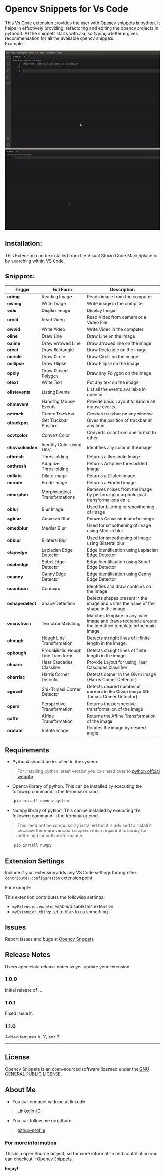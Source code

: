 # Opencv Snippets for Vs Code

This Vs Code extension provides the user with [Opencv](https://opencv.org/) snippets in python. It helps in effectively providing, refactoring and editing the opencv projects in python3. All the snippets starts with a **o**, so typing a letter **o** gives recommendation for all the available opencv snippets.<br />
Example - 

![example1](./static/corner.gif)<br />
![example2](./static/shape.gif)

## Installation:

This Extension can be installed from the Visual Studio Code Marketplace or by searching within VS Code.

## Snippets:

| **Trigger** | **Full Form** | **Description** |
| --- | --- | --- |
| **orimg** | Reading Image | Reads image from the computer |
| **owimg** | Write Image | Write image in the computer |
| **odis** | Display Image | Display Image |
| **orvid** | Read Video | Read Video from camera or a Video File |
| **owvid** | Write Video | Write Video in the computer |
| **oline** | Draw Line | Draw Line on the image |
| **oaline** | Draw Arrowed Line | Draw arrowed line on the image |
| **orect** | Draw Rectangle | Draw Rectangle on the image |
| **ocircle** | Draw Circle | Draw Circle on the image |
| **oellipse** | Draw Ellipse | Draw Ellipse on the image |
| **opoly** | Draw Closed Polygon | Draw any Polygon on the image |
| **otext** | Write Text | Put any text on the image |
| **olistevents** | Listing Events | List all the events available in opencv |
| **ohmevent** | Handling Mouse Events | Provide basic Layout to handle all mouse events |
| **octrack** | Create Trackbar | Creates trackbar on any window |
| **otrackpos** | Get Trackbar Position | Gives the position of trackbar at any time |
| **ocvtcolor** | Convert Color | Converts color from one format to other |
| **ohsvcoloriden** | Identify Color using HSV | Identifies any color in the image |
| **othresh** | Thresholding | Returns a threshold Image |
| **oathresh** | Adaptive Thresholding | Returns Adaptive thresholded Image |
| **odilate** | Dilate Image | Returns a Dilated image |
| **oerode** | Erode Image | Returns a Eroded image |
| **omorphex** | Morphological Transformations | Removes noises from the image by performing morphological transformations on it. |
| **oblur** | Blur Image | Used for blurring or smoothening of image |
| **ogblur** | Gaussian Blur | Returns Gaussian blur of a image |
| **omedblur** | Median Blur | Used for smoothening of image using Median blur |
| **obblur** | Bilateral Blur | Used for smoothening of image using Bilateral blur |
| **olapedge** | Laplacian Edge Detector| Edge Identification using Laplacian Edge Detector |
| **osobedge** | Sobel Edge Detector| Edge Identification using Sobel Edge Detector |
| **ocanny** | Canny Edge Detector| Edge Identification using Canny Edge Detector |
| **ocontours** | Contours | Identifies and draw contours on the image |
| **oshapedetect** | Shape Detection | Detects shapes present in the image and writes the name of the shape in the image. |
| **omatchtem** | Template Matching | Matches template in any main image and draws rectangle around the identified template in the main image |
| **ohough** | Hough Line Transformation | Detects straight lines of infinite length in the image. |
| **ophough** | Probabilistic Hough Line Transform | Detects straight lines of finite length in the image. |
| **ohaarc** | Haar Cascades Classifier| Provide Layout for using Haar Cascades Classifier |
| **oharrisc** | Harris Corner Detector | Detects corner in the Given image (Harris Corner Detector) |
| **ogoodf** | Shi-Tomasi Corner Detector | Detects desired number of corners in the Given image (Shi-Tomasi Corner Detector) |
| **opers** | Perspective Transformation | Returns the perspective transformation of the image |
| **oaffn** | Affine Transformation | Returns the Affine Transformation of the image |
| **orotate** | Rotate Image | Rotates the image by desired angle |

## Requirements

- Python3 should be installed in the system.
> For installing python latest version you can head over to [python offcial website](https://www.python.org/).
- Opencv library of python. This can be installed by executing the following command in the terminal or cmd.
```bash
    pip install opencv-python
```
- Numpy library of python. This can be installed by executing the following command in the terminal or cmd.
> This need not be compulsorily installed but it is advised to install it because there are various snippets which require this library for better and smooth performance.
```bash
    pip install numpy
```    


## Extension Settings

Include if your extension adds any VS Code settings through the `contributes.configuration` extension point.

For example:

This extension contributes the following settings:

* `myExtension.enable`: enable/disable this extension
* `myExtension.thing`: set to `blah` to do something

## Issues

Report issues and bugs at [Opencv Snippets](https://github.com/gsGupta11/opencv-snippets/issues)

## Release Notes

Users appreciate release notes as you update your extension.

### 1.0.0

Initial release of ...

### 1.0.1

Fixed issue #.

### 1.1.0

Added features X, Y, and Z.

-----------------------------------------------------------------------------------------------------------
## License
Opencv Snippets is an open-sourced software licensed under the [GNU GENERAL PUBLIC LICENSE](https://github.com/gsGupta11/opencv-snippets/blob/master/LICENSE).

## About Me

- You can connect with me at linkedin:
> [Linkedin-ID](https://www.linkedin.com/in/gauri-shankar-gupta-3661aa179/)
- You can follow me on github:
> [github-profile](https://github.com/gsGupta11)

### For more information

This is a open Source project, so for more information and contribution you can checkout:
-[Opencv Snippets](https://github.com/gsGupta11/opencv-snippets) 

**Enjoy!**